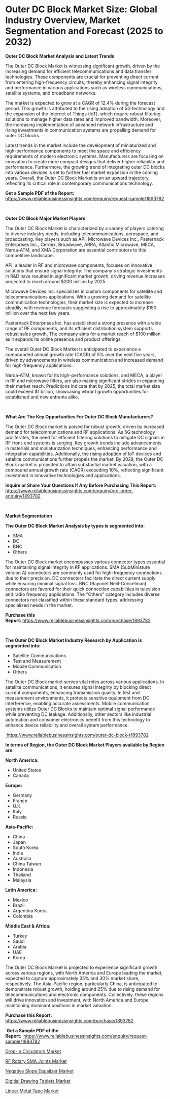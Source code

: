 <p><h1>Outer DC Block Market Size: Global Industry Overview, Market Segmentation and Forecast (2025 to 2032)</h1></p><p><strong>Outer DC Block Market Analysis and Latest Trends</strong></p>
<p><p>The Outer DC Block Market is witnessing significant growth, driven by the increasing demand for efficient telecommunications and data transfer technologies. These components are crucial for preventing direct current from entering high-frequency circuits, thereby enhancing signal integrity and performance in various applications such as wireless communications, satellite systems, and broadband networks.</p><p>The market is expected to grow at a CAGR of 12.4% during the forecast period. This growth is attributed to the rising adoption of 5G technology and the expansion of the Internet of Things (IoT), which require robust filtering solutions to manage higher data rates and improved bandwidth. Moreover, the increasing implementation of advanced network infrastructure and rising investments in communication systems are propelling demand for outer DC blocks.</p><p>Latest trends in the market include the development of miniaturized and high-performance components to meet the space and efficiency requirements of modern electronic systems. Manufacturers are focusing on innovation to create more compact designs that deliver higher reliability and performance. Furthermore, the growing trend of integrating outer DC blocks into various devices is set to further fuel market expansion in the coming years. Overall, the Outer DC Block Market is on an upward trajectory, reflecting its critical role in contemporary communications technology.</p></p>
<p><strong>Get a Sample PDF of the Report:&nbsp;</strong> <a href="https://www.reliablebusinessinsights.com/enquiry/request-sample/1893782?utm_campaign=1873&utm_medium=2&utm_source=Github&utm_content=ia&utm_term=13022025&utm_id=outer-dc-block">https://www.reliablebusinessinsights.com/enquiry/request-sample/1893782</a></p>
<p>&nbsp;</p>
<p><strong>Outer DC Block Major Market Players</strong></p>
<p><p>The Outer DC Block Market is characterized by a variety of players catering to diverse industry needs, including telecommunications, aerospace, and broadcasting. Key players such as API, Microwave Devices Inc., Pasternack Enterprises Inc., Cernex, Broadwave, ARRA, Atlantic Microwave, MECA, Narda-ATM, and XMA Corporation are essential contributors to this competitive landscape. </p><p>API, a leader in RF and microwave components, focuses on innovative solutions that ensure signal integrity. The company's strategic investments in R&D have resulted in significant market growth, driving revenue increases projected to reach around $200 million by 2025.</p><p>Microwave Devices Inc. specializes in custom components for satellite and telecommunications applications. With a growing demand for satellite communication technologies, their market size is expected to increase steadily, with revenue forecasts suggesting a rise to approximately $150 million over the next few years.</p><p>Pasternack Enterprises Inc. has established a strong presence with a wide range of RF components, and its efficient distribution system supports robust sales growth. The company aims for a market reach of $100 million as it expands its online presence and product offerings.</p><p>The overall Outer DC Block Market is anticipated to experience a compounded annual growth rate (CAGR) of 5% over the next five years, driven by advancements in wireless communication and increased demand for high-frequency applications. </p><p>Narda-ATM, known for its high-performance solutions, and MECA, a player in RF and microwave filters, are also making significant strides in expanding their market reach. Predictions indicate that by 2025, the total market size could exceed $1 billion, showcasing vibrant growth opportunities for established and new entrants alike.</p></p>
<p>&nbsp;</p>
<p><strong>What Are The Key Opportunities For Outer DC Block Manufacturers?</strong></p>
<p><p>The Outer DC Block market is poised for robust growth, driven by increased demand for telecommunications and RF applications. As 5G technology proliferates, the need for efficient filtering solutions to mitigate DC signals in RF front-end systems is surging. Key growth trends include advancements in materials and miniaturization techniques, enhancing performance and integration capabilities. Additionally, the rising adoption of IoT devices and satellite communications further propels the market. By 2028, the Outer DC Block market is projected to attain substantial market valuation, with a compound annual growth rate (CAGR) exceeding 10%, reflecting significant investment in innovative technologies and applications.</p></p>
<p><strong>Inquire or Share Your Questions If Any Before Purchasing This Report:</strong> <a href="https://www.reliablebusinessinsights.com/enquiry/pre-order-enquiry/1893782?utm_campaign=1873&utm_medium=2&utm_source=Github&utm_content=ia&utm_term=13022025&utm_id=outer-dc-block">https://www.reliablebusinessinsights.com/enquiry/pre-order-enquiry/1893782</a></p>
<p>&nbsp;</p>
<p><strong>Market Segmentation</strong></p>
<p><strong>The Outer DC Block Market Analysis by types is segmented into:</strong></p>
<p><ul><li>SMA</li><li>DC</li><li>BNC</li><li>Others</li></ul></p>
<p><p>The Outer DC Block market encompasses various connector types essential for maintaining signal integrity in RF applications. SMA (SubMiniature version A) connectors are commonly used for high-frequency connections due to their precision. DC connectors facilitate the direct current supply while ensuring minimal signal loss. BNC (Bayonet Neill-Concelman) connectors are favored for their quick connection capabilities in television and radio frequency applications. The "Others" category includes diverse connectors not classified within these standard types, addressing specialized needs in the market.</p></p>
<p><strong>Purchase this Report:&nbsp;</strong><a href="https://www.reliablebusinessinsights.com/purchase/1893782?utm_campaign=1873&utm_medium=2&utm_source=Github&utm_content=ia&utm_term=13022025&utm_id=outer-dc-block">https://www.reliablebusinessinsights.com/purchase/1893782</a></p>
<p>&nbsp;</p>
<p><strong>The Outer DC Block Market Industry Research by Application is segmented into:</strong></p>
<p><ul><li>Satellite Communications</li><li>Test and Measurement</li><li>Mobile Communication</li><li>Others</li></ul></p>
<p><p>The Outer DC Block market serves vital roles across various applications. In satellite communications, it ensures signal integrity by blocking direct current components, enhancing transmission quality. In test and measurement environments, it protects sensitive equipment from DC interference, enabling accurate assessments. Mobile communication systems utilize Outer DC Blocks to maintain optimal signal performance while preventing DC leakage. Additionally, other sectors like industrial automation and consumer electronics benefit from this technology to enhance device reliability and overall system performance.</p></p>
<p><a href="https://www.reliablebusinessinsights.com/outer-dc-block-r1893782?utm_campaign=1873&utm_medium=2&utm_source=Github&utm_content=ia&utm_term=13022025&utm_id=outer-dc-block">&nbsp;https://www.reliablebusinessinsights.com/outer-dc-block-r1893782</a></p>
<p><strong>In terms of Region, the Outer DC Block Market Players available by Region are:</strong></p>
<p>
    <p> <strong> North America: </strong>
        <ul>
            <li>United States</li>
            <li>Canada</li>
        </ul>
        </p> 
    <p> <strong> Europe: </strong>
        <ul>
            <li>Germany</li>
            <li>France</li>
            <li>U.K.</li>
            <li>Italy</li>
            <li>Russia</li>
        </ul>
        </p> 
    <p> <strong> Asia-Pacific: </strong>
        <ul>
            <li>China</li>
            <li>Japan</li>
            <li>South Korea</li>
            <li>India</li>
            <li>Australia</li>
            <li>China Taiwan</li>
            <li>Indonesia</li>
            <li>Thailand</li>
            <li>Malaysia</li>
        </ul>
        </p> 
    <p> <strong> Latin America: </strong>
        <ul>
            <li>Mexico</li>
            <li>Brazil</li>
            <li>Argentina Korea</li>
            <li>Colombia</li>
        </ul>
        </p> 
    <p> <strong> Middle East & Africa: </strong>
        <ul>
            <li>Turkey</li>
            <li>Saudi</li>
            <li>Arabia</li>
            <li>UAE</li>
            <li>Korea</li>
        </ul>
    </p>
    </p>
<p><p>The Outer DC Block Market is projected to experience significant growth across various regions, with North America and Europe leading the market, expected to capture approximately 35% and 30% market share, respectively. The Asia-Pacific region, particularly China, is anticipated to demonstrate robust growth, holding around 25% due to rising demand for telecommunications and electronic components. Collectively, these regions will drive innovation and investment, with North America and Europe maintaining dominant positions in market valuation.</p></p>
<p><strong>Purchase this Report: </strong><a href="https://www.reliablebusinessinsights.com/purchase/1893782?utm_campaign=1873&utm_medium=2&utm_source=Github&utm_content=ia&utm_term=13022025&utm_id=outer-dc-block">https://www.reliablebusinessinsights.com/purchase/1893782</a></p>
<p>&nbsp;<strong>Get a Sample PDF of the Report:&nbsp;&nbsp;</strong><a href="https://www.reliablebusinessinsights.com/enquiry/request-sample/1893782?utm_campaign=1873&utm_medium=2&utm_source=Github&utm_content=ia&utm_term=13022025&utm_id=outer-dc-block">https://www.reliablebusinessinsights.com/enquiry/request-sample/1893782</a></p>
<p><strong></strong></p>
<p><p><a href="https://github.com/chinwonhanie/Market-Research-Report-List-1/blob/main/drop-in-circulators-market.md?utm_campaign=1873&utm_medium=2&utm_source=Github&utm_content=ia&utm_term=13022025&utm_id=outer-dc-block">Drop-in Circulators Market</a></p><p><a href="https://github.com/raquinyagua/Market-Research-Report-List-1/blob/main/rf-rotary-sma-joints-market.md?utm_campaign=1873&utm_medium=2&utm_source=Github&utm_content=ia&utm_term=13022025&utm_id=outer-dc-block">RF Rotary SMA Joints Market</a></p><p><a href="https://github.com/ziwersekos/Market-Research-Report-List-1/blob/main/negative-slope-equalizer-market.md?utm_campaign=1873&utm_medium=2&utm_source=Github&utm_content=ia&utm_term=13022025&utm_id=outer-dc-block">Negative Slope Equalizer Market</a></p><p><a href="https://github.com/ivvrgibi/Market-Research-Report-List-1/blob/main/digitial-drawing-tablets-market.md?utm_campaign=1873&utm_medium=2&utm_source=Github&utm_content=ia&utm_term=13022025&utm_id=outer-dc-block">Digitial Drawing Tablets Market</a></p><p><a href="https://github.com/domnikgisken/Market-Research-Report-List-1/blob/main/linear-metal-tape-market.md?utm_campaign=1873&utm_medium=2&utm_source=Github&utm_content=ia&utm_term=13022025&utm_id=outer-dc-block">Linear Metal Tape Market</a></p></p>